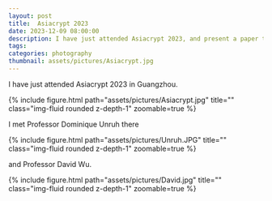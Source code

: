 ```yaml
---
layout: post
title:  Asiacrypt 2023
date: 2023-12-09 08:00:00
description: I have just attended Asiacrypt 2023, and present a paper there.
tags: 
categories: photography
thumbnail: assets/pictures/Asiacrypt.jpg
---
```


<p> I have just attended Asiacrypt 2023 in Guangzhou. </p>
<div class="row">
    <div class="col-sm mt-3 mt-md-0">
        {% include figure.html path="assets/pictures/Asiacrypt.jpg" title="" class="img-fluid rounded z-depth-1" zoomable=true %}
    </div>
</div>

<p> I met Professor Dominique Unruh there </p>

<div class="row">
    <div class="col-sm mt-3 mt-md-0">
        {% include figure.html path="assets/pictures/Unruh.JPG" title="" class="img-fluid rounded z-depth-1" zoomable=true %}
    </div>
</div>

<p> and Professor David Wu. </p>

<div class="row">
    <div class="col-sm mt-3 mt-md-0">
        {% include figure.html path="assets/pictures/David.jpg" title="" class="img-fluid rounded z-depth-1" zoomable=true %}
    </div>
</div>